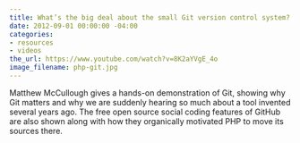 ```yaml
---
title: What’s the big deal about the small Git version control system?
date: 2012-09-01 00:00:00 -04:00
categories:
- resources
- videos
the_url: https://www.youtube.com/watch?v=8K2aYVgE_4o
image_filename: php-git.jpg
---
```


Matthew McCullough gives a hands-on demonstration of Git, showing why Git matters and why we are suddenly hearing so much about a tool invented several years ago. The free open source social coding features of GitHub are also shown along with how they organically motivated PHP to move its sources there.
